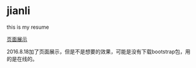# jianli
this is my resume

<a href="https://newtryon.github.io/jianli/welcome.html">页面展示</a>


2016.8.18加了页面展示，但是不是想要的效果，可能是没有下载bootstrap包，用的是在线的。
